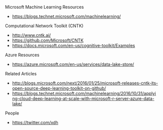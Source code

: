 
Microsoft Machine Learning Resources
* https://blogs.technet.microsoft.com/machinelearning/


Computational Network Toolkit (CNTK)
* http://www.cntk.ai/
* https://github.com/Microsoft/CNTK
* https://docs.microsoft.com/en-us/cognitive-toolkit/Examples


Azure Resources
* https://azure.microsoft.com/en-us/services/data-lake-store/


Related Articles
* http://blogs.microsoft.com/next/2016/01/25/microsoft-releases-cntk-its-open-source-deep-learning-toolkit-on-github/
* https://blogs.technet.microsoft.com/machinelearning/2016/10/31/applying-cloud-deep-learning-at-scale-with-microsoft-r-server-azure-data-lake/


People
* https://twitter.com/xdh
